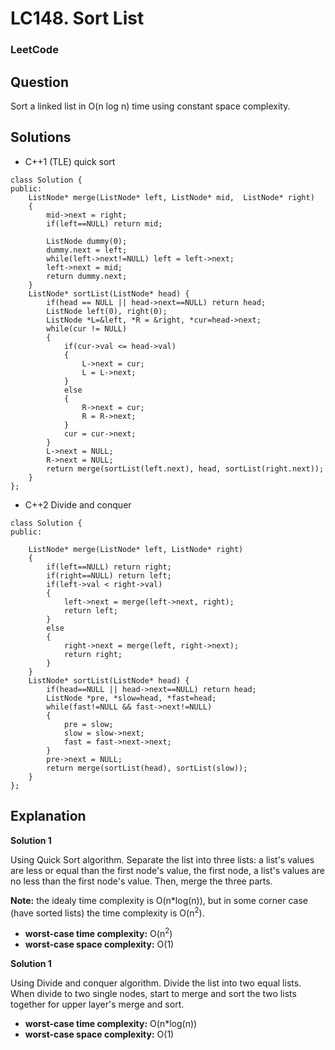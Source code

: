 # LC148. Sort List

### LeetCode

## Question

Sort a linked list in O(n log n) time using constant space complexity.

## Solutions

* C++1 (TLE) quick sort
```
class Solution {
public:
    ListNode* merge(ListNode* left, ListNode* mid,  ListNode* right)
    {
        mid->next = right;
        if(left==NULL) return mid;
        
        ListNode dummy(0);
        dummy.next = left;
        while(left->next!=NULL) left = left->next;
        left->next = mid;
        return dummy.next;
    }
    ListNode* sortList(ListNode* head) {
        if(head == NULL || head->next==NULL) return head;
        ListNode left(0), right(0);
        ListNode *L=&left, *R = &right, *cur=head->next;
        while(cur != NULL)
        {
            if(cur->val <= head->val)
            {
                L->next = cur;
                L = L->next;
            }
            else
            {
                R->next = cur;
                R = R->next;
            }
            cur = cur->next;
        }
        L->next = NULL;
        R->next = NULL;
        return merge(sortList(left.next), head, sortList(right.next));
    }
};
```

* C++2 Divide and conquer
```
class Solution {
public:

    ListNode* merge(ListNode* left, ListNode* right)
    {
        if(left==NULL) return right;
        if(right==NULL) return left;
        if(left->val < right->val)
        {
            left->next = merge(left->next, right);
            return left;
        }
        else
        {
            right->next = merge(left, right->next);
            return right;
        }
    }
    ListNode* sortList(ListNode* head) {
        if(head==NULL || head->next==NULL) return head;
        ListNode *pre, *slow=head, *fast=head;
        while(fast!=NULL && fast->next!=NULL)
        {
            pre = slow;
            slow = slow->next;
            fast = fast->next->next;
        }
        pre->next = NULL;
        return merge(sortList(head), sortList(slow));
    }
};
```

## Explanation

**Solution 1** 

Using Quick Sort algorithm. Separate the list into three lists: a list's values are less or equal than the first node's value, the first node, a list's values are no less than the first node's value. Then, merge the three parts.

**Note:** the idealy time complexity is O(n*log(n)), but in some corner case (have sorted lists) the time complexity is O(n<sup>2</sup>).  

* **worst-case time complexity:** O(n<sup>2</sup>)
* **worst-case space complexity:** O(1)

**Solution 1** 

Using Divide and conquer algorithm. Divide the list into two equal lists. When divide to two single nodes, start to merge and sort the two lists together for upper layer's merge and sort.

* **worst-case time complexity:** O(n*log(n))
* **worst-case space complexity:** O(1)
